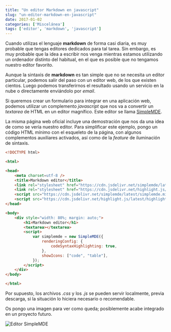 ```yaml
---
title: "Un editor Markdown en javascript"
slug: "un-editor-markdown-en-javascript"
date: 2017-01-02
categories: ['Miscelánea']
tags: ['editor', 'markdown', 'javascript']
---
```


Cuando utilizas el lenguaje **markdown** de forma casi diaria, es muy probable que tengas editores dedicados para tal tarea. Sin embargo, es muy probable que la idea a escribir nos venga mientras estamos utilizando un ordenador distinto del habitual, en el que es posible que no tengamos nuestro editor favorito.<!--more-->

Aunque la sintaxis de **markdown** es tan simple que no se necesita un editor particular, podemos salir del paso con un editor web, de los que existen cientos. Luego podemos transferirnos el resultado usando un servicio en la nube o directamente enviándolo por *email*.

Si queremos crear un formulario para integrar en una aplicación web, podemos utilizar un complemento *javascript* que nos va a convertir un *textarea* de HTML en un editor magnífico. Este editor se llama [SimpleMDE](https://simplemde.com/).

La misma página web oficial incluye una demostración que nos da una idea de como se vería nuestro editor. Para simplificar este ejemplo, pongo un código HTML mínimo con el esqueleto de la página, con algunos complementos auxiliares activados, así como de la *feature* de iluminación de sintaxis.

```html
<!DOCTYPE html>

<html>

<head>
	<meta charset=utf-8 />
	<title>Markdown editor</title>
    <link rel="stylesheet" href="https://cdn.jsdelivr.net/simplemde/latest/simplemde.min.css">
    <link rel="stylesheet" href="https://cdn.jsdelivr.net/highlight.js/latest/styles/github.min.css">
    <script src="https://cdn.jsdelivr.net/simplemde/latest/simplemde.min.js"></script>
    <script src="https://cdn.jsdelivr.net/highlight.js/latest/highlight.min.js"></script>
</head>

<body>
    <div style="width: 80%; margin: auto;">
        <h1>Markdown editor</h1>
        <textarea></textarea>
        <script>
            var simplemde = new SimpleMDE({
                renderingConfig: {
                    codeSyntaxHighlighting: true,
                },
                showIcons: ["code", "table"],
            });
        </script>
    </div>
</body>

</html>
```

Por supuesto, los archivos *.css* y los *.js* se pueden servir localmente, previa descarga, si la situación lo hiciera necesario o recomendable.

Os pongo una imagen para ver como queda; posiblemente acabe integrado en un proyecto futuro.

![Editor SimpleMDE](/images/editor_simpleMDE.jpg)
